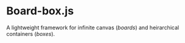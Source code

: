 # Board-box.js
A lightweight framework for infinite canvas (*boards*) and heirarchical containers (*boxes*).